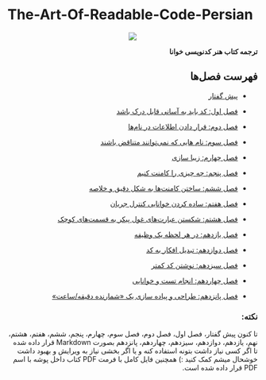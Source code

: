# The-Art-Of-Readable-Code-Persian

<p align="center">
    <img src="https://github.com/Hossein52Hz/The-Art-Of-Readable-Code-Persian/blob/main/COVER.jpeg" />
</p>

<div dir="rtl">
  
**ترجمه کتاب هنر کدنویسی خوانا**
  
## فهرست فصل‌ها 

* [پیش گفتار](0-pre/README.md)
* [فصل اول: کد باید به آسانی قابل درک باشد](01-Code-Should-Be-Easy-To-Understand/README.md)
* [فصل دوم: قرار دادن اطلاعات در نام‌ها](02-Packing-Information-into-Names/README.md)
* [فصل سوم: نام هایی که نمی‌توانند متناقض باشند](03-Names-That-Can-not-Be-Misconstrued/README.md)
* [فصل چهارم: زیبا سازی](04-Aesthetics/README.md)
* [فصل پنجم: چه چیزی را کامنت کنیم](05-Knowing-What-to-Comment/README.md)
* [فصل ششم: ساختن کامنت‌ها به شکل دقیق و خلاصه](06-Making-Comments-Precise-and-Compact/README.md)
* [فصل هفتم: ساده کردن خوانایی کنترل جریان](07-Making-Control-Flow-Easy-to-Read/README.md)
* [فصل هشتم: شکستن عبارت‌های غول پیکر به قسمت‌های کوچک](08-Breaking-Down-Giant-Expressions/README.md)


* [فصل یازدهم: در هر لحظه یک وظیفه](11-One-Task-at-a-Time/README.md)
* [فصل دوازدهم: تبدیل افکار به کد](12-Turning-Thoughts-into-Code/README.md)
* [فصل سیزدهم: نوشتن کد کمتر](13-Writing-Less-Code/README.md)
* [فصل چهاردهم: انجام تست و خوانایی](14-Testing-and-Readability/README.md)
* [فصل پانزدهم: طراحی و پیاده سازی یک «شمارنده دقیقه/ساعت»](15-Designing-and-Implementing-a-Minute-Hour-Counter/README.md)



### نکته:

تا کنون پیش گفتار، فصل اول، فصل دوم، فصل سوم، چهارم، پنجم، ششم، هفتم، هشتم، نهم، یازدهم، دوازدهم، سیزدهم، چهاردهم، پانزدهم بصورت Markdown قرار داده شده تا اگر کسی نیاز داشت بتونه استفاده کنه و یا اگر بخشی نیاز به ویرایش و بهبود داشت خوشحال میشم کمک کنید :)
همچنین فایل کامل با فرمت PDF کتاب داخل پوشه با اسم PDF قرار داده شده است.

<div>

